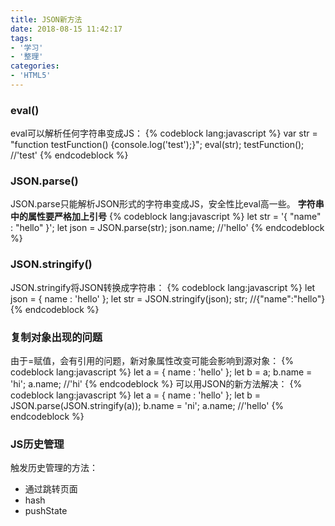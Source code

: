 ```yaml
---
title: JSON新方法
date: 2018-08-15 11:42:17
tags:
- '学习'
- '整理'
categories:
- 'HTML5'
---
```

### eval()
eval可以解析任何字符串变成JS：
{% codeblock lang:javascript %}
var str = "function testFunction() {console.log('test');}";
eval(str);
testFunction(); //'test'
{% endcodeblock %}
### JSON.parse()
JSON.parse只能解析JSON形式的字符串变成JS，安全性比eval高一些。
**字符串中的属性要严格加上引号**
{% codeblock lang:javascript %}
let str = '{ "name" : "hello" }';
let json = JSON.parse(str);
json.name; //'hello'
{% endcodeblock %}
### JSON.stringify()
JSON.stringify将JSON转换成字符串：
{% codeblock lang:javascript %}
let json = {
    name : 'hello'
};
let str = JSON.stringify(json);
str;    //{"name":"hello"}
{% endcodeblock %}
### 复制对象出现的问题
由于=赋值，会有引用的问题，新对象属性改变可能会影响到源对象：
{% codeblock lang:javascript %}
let a = {
    name : 'hello'
};
let b = a;
b.name = 'hi';
a.name; //'hi'
{% endcodeblock %}
可以用JSON的新方法解决：
{% codeblock lang:javascript %}
let a = {
    name : 'hello'
};
let b = JSON.parse(JSON.stringify(a));
b.name = 'ni';
a.name; //'hello'
{% endcodeblock %}
### JS历史管理
触发历史管理的方法：
* 通过跳转页面
* hash
* pushState